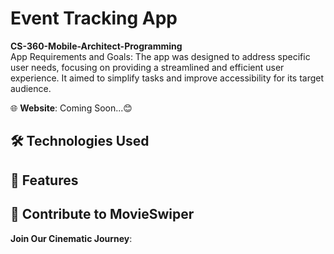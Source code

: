 # Event Tracking App

**CS-360-Mobile-Architect-Programming** <br>
App Requirements and Goals: The app was designed to address specific user needs, focusing on providing a streamlined and efficient user experience. It aimed to simplify tasks and improve accessibility for its target audience.

🌐 **Website**: Coming Soon...😊

## 🛠 Technologies Used

## 🌟 Features


## 🤝 Contribute to MovieSwiper

**Join Our Cinematic Journey**:
